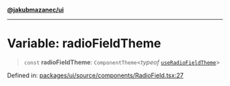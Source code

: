 [**@jakubmazanec/ui**](../README.md)

---

# Variable: radioFieldTheme

> `const` **radioFieldTheme**: `ComponentTheme`\<_typeof_
> [`useRadioFieldTheme`](../functions/useRadioFieldTheme.md)\>

Defined in:
[packages/ui/source/components/RadioField.tsx:27](https://github.com/jakubmazanec/tools/blob/412167e80a7675933e43d5220a19d05130301e2d/packages/ui/source/components/RadioField.tsx#L27)
